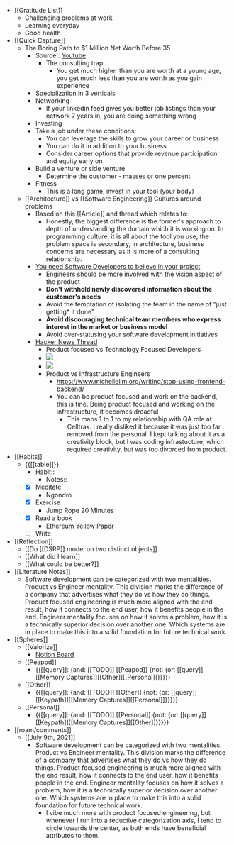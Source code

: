 - [[Gratitude List]]
    - Challenging problems at work
    - Learning everyday
    - Good health
- [[Quick Capture]]
    - The Boring Path to $1 Million Net Worth Before 35
        - Source:: [Youtube](https://www.youtube.com/watch?v=8V4sIzVp9xg)
            - The consulting trap:
                - You get much higher than you are worth at a young age, you get much less than you are worth as you gain experience
        - Specialization in 3 verticals
        - Networking
            - If your linkedin feed gives you better job listings than your network 7 years in, you are doing something wrong
        - Investing
        - Take a job under these conditions:
            - You can leverage the skills to grow your career or business
            - You can do it in addition to your business
            - Consider career options that provide revenue participation and equity early on
        - Build a venture or side venture
            - Determine the customer - masses or one percent
        - Fitness
            - This is a long game, invest in your tool (your body)
    - [[Architecture]] vs [[Software Engineering]] Cultures around problems
        - Based on this [[Article]] and thread which relates to: 
            - Honestly, the biggest difference is the former's approach to depth of understanding the domain which it is working on. In programming culture, it is all about the tool you use, the problem space is secondary, in architecture, business concerns are necessary as it is more of a consulting relationship.
        - [You need Software Developers to believe in your project](https://iism.org/Article/you-need-software-developers-to-believe-in-your-project-45)
            - Engineers should be more involved with the vision aspect of the product
            - __Don't withhold newly discovered information about the customer's needs__
            - Avoid the temptation of isolating the team in the name of "just getting* it done"
            - __Avoid discouraging technical team members who express interest in the market or business model__
            - Avoid over-statusing your software development initiatives
        - [Hacker News Thread](https://news.ycombinator.com/item?id=27771219#27773295)
            - Product focused vs Technology Focused Developers
            - ![](https://firebasestorage.googleapis.com/v0/b/firescript-577a2.appspot.com/o/imgs%2Fapp%2FJavier-knowledge-graph%2Fy9NDBSHGe0.png?alt=media&token=67d8bf0e-97e9-453f-8410-5c166b4a9006)
            - ![](https://firebasestorage.googleapis.com/v0/b/firescript-577a2.appspot.com/o/imgs%2Fapp%2FJavier-knowledge-graph%2FFUSw3D8UpT.png?alt=media&token=0b44190c-3233-4c3c-a5de-2446a59480cb)
            - Product vs Infrastructure Engineers
                - https://www.michellelim.org/writing/stop-using-frontend-backend/
                - You can be product focused and work on the backend, this is fine. Being product focused and working on the infrastructure, it becomes dreadful
                    - This maps 1 to 1 to my relationship with QA role at Celltrak. I really disliked it because it was just too far removed from the personal. I kept talking about it as a creativity block, but I was coding infrastucture, which required creativity, but was too divorced from product.
- [[Habits]]
    - {{[[table]]}}
        - Habit::
            - Notes::
        - [x] Meditate
            - Ngondro
        - [x] Exercise
            - Jump Rope 20 Minutes
        - [x] Read a book
            - Ethereum Yellow Paper
        - [ ] Write
- [[Reflection]]
    - [[Do [[DSRP]] model on two distinct objects]]
    - [[What did I learn]]
    - [[What could be better?]]
- [[Literature Notes]]
    - Software development can be categorized with two mentalities. Product vs Engineer mentality. This division marks the difference of a company that advertises what they do vs how they do things. Product focused engineering is much more aligned with the end result, how it connects to the end user, how it benefits people in the end. Engineer mentality focuses on how it solves a problem, how it is a technically superior decision over another one. Which systems are in place to make this into a solid foundation for future technical work.
- [[Spheres]] 
    - [[Valorize]]
        - [Notion Board](https://www.notion.so/59b8a1e9f91846d0ab94ae99b008a999?v=cfc35d56c3b8498783dea4d92146aa7d)
    - [[Peapod]]
        - {{[[query]]: {and: [[TODO]] [[Peapod]] {not: {or: [[query]][[Memory Captures]][[Other]][[Personal]]}}}}}
    - [[Other]]
        - {{[[query]]: {and: [[TODO]] [[Other]] {not: {or: [[query]][[Keypath]][[Memory Captures]][[Personal]]}}}}}
    - [[Personal]]
        - {{[[query]]: {and: [[TODO]] [[Personal]] {not: {or: [[query]][[Keypath]][[Memory Captures]][[Other]]}}}}}
- [[roam/comments]]
    - [[July 9th, 2021]]
        - Software development can be categorized with two mentalities. Product vs Engineer mentality. This division marks the difference of a company that advertises what they do vs how they do things. Product focused engineering is much more aligned with the end result, how it connects to the end user, how it benefits people in the end. Engineer mentality focuses on how it solves a problem, how it is a technically superior decision over another one. Which systems are in place to make this into a solid foundation for future technical work.
            - I vibe much more with product focused engineering, but whenever I run into a reductive categorization axis, I tend to circle towards the center, as both ends have beneficial attributes to them.
